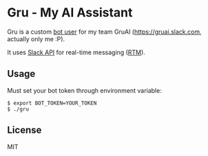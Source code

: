 # Gru - My AI Assistant

Gru is a custom [bot user](https://api.slack.com/bot-users) for my team GruAI (https://gruai.slack.com, actually only me :P).

It uses [Slack API](https://github.com/nlopes/slack) for real-time messaging ([RTM](https://api.slack.com/rtm)).

## Usage

Must set your bot token through environment variable:

```shell
$ export BOT_TOKEN=YOUR_TOKEN
$ ./gru
```

## License

MIT
